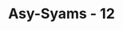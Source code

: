 ---
title: "Asy-Syams - 12"
no: 12
arabic_no: ١٢
ayah: اِذِ انْۢبَعَثَ اَشْقٰىهَاۖ
translation: "ketika bangkit orang yang paling celaka di antara mereka,"
tafsir: "Awal kecelakaan bagi kaum Samud adalah ketika tampil seorang yang paling jahat dari mereka, yaitu Qudar bin Salif. Ia adalah seorang yang sangat berani, perkasa, dan bengis. Ia datang memprovokasi kaumnya untuk membunuh unta betina mukjizat Nabi Saleh."
---